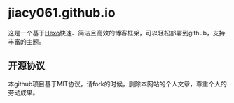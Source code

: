 # jiacy061.github.io
这是一个基于[Hexo](https://hexo.io/zh-cn/index.html)快速、简洁且高效的博客框架，可以轻松部署到github，支持丰富的主题。

## 开源协议
本github项目基于MIT协议，请fork的时候，删除本网站的个人文章，尊重个人的劳动成果。
